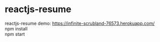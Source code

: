 # reactjs-resume
reactjs-resume demo: https://infinite-scrubland-76573.herokuapp.com/
<br/>
npm install
<br/>
npm start
